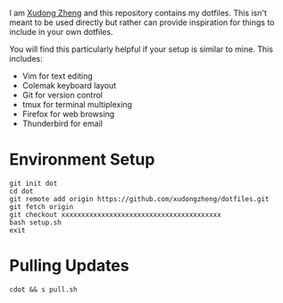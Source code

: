 I am [Xudong Zheng](https://www.xudongz.com/) and this repository contains my
dotfiles. This isn't meant to be used directly but rather can provide
inspiration for things to include in your own dotfiles.

You will find this particularly helpful if your setup is similar to mine. This
includes:

- Vim for text editing
- Colemak keyboard layout
- Git for version control
- tmux for terminal multiplexing
- Firefox for web browsing
- Thunderbird for email

# Environment Setup

```
git init dot
cd dot
git remote add origin https://github.com/xudongzheng/dotfiles.git
git fetch origin
git checkout xxxxxxxxxxxxxxxxxxxxxxxxxxxxxxxxxxxxxxxx
bash setup.sh
exit
```

# Pulling Updates

```
cdot && s pull.sh
```
